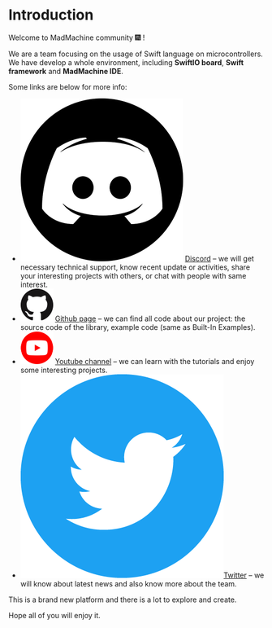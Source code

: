 # Introduction

Welcome to MadMachine community 🎆 ! 

We are a team focusing on the usage of Swift language on microcontrollers. We have develop a whole environment, including **SwiftIO board**, **Swift framework** and **MadMachine IDE**. 

Some links are below for more info:

* ![](.gitbook/assets/discord.png) [Discord](https://discord.gg/zZ9bFHK) – we will get necessary technical support, know recent update or activities, share your interesting projects with others, or chat with people with same interest.
* ![](.gitbook/assets/github-mark-64px.png) [Github page](https://github.com/madmachineio/Examples) – we can find all code about our project: the source code of the library, example code \(same as Built-In Examples\).
* ![](.gitbook/assets/youtube_social_circle_red.png) [Youtube channel](https://www.youtube.com/channel/UCFsoLnjIb0UXJYSz2X4nAVQ) – we can learn with the tutorials and enjoy some interesting projects.
* ![](.gitbook/assets/twitter_social_icon_circle_color.png)[Twitter](https://twitter.com/madmachineio) – we will know about latest news and also know more about the team.

This is a brand new platform and there is a lot to explore and create. 

Hope all of you will enjoy it.



